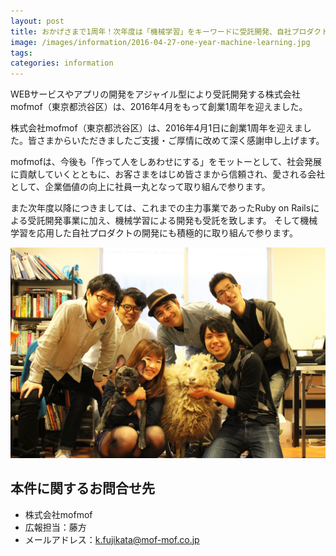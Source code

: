 ```yaml
---
layout: post
title: おかげさまで1周年！次年度は「機械学習」をキーワードに受託開発、自社プロダクト開発に注力して参ります。
image: /images/information/2016-04-27-one-year-machine-learning.jpg
tags:
categories: information
---
```


WEBサービスやアプリの開発をアジャイル型により受託開発する株式会社mofmof（東京都渋谷区）は、2016年4月をもって創業1周年を迎えました。

株式会社mofmof（東京都渋谷区）は、2016年4月1日に創業1周年を迎えました。皆さまからいただきましたご支援・ご厚情に改めて深く感謝申し上げます。

mofmofは、今後も「作って人をしあわせにする」をモットーとして、社会発展に貢献していくとともに、お客さまをはじめ皆さまから信頼され、愛される会社として、企業価値の向上に社員一丸となって取り組んで参ります。

また次年度以降につきましては、これまでの主力事業であったRuby on Railsによる受託開発事業に加え、機械学習による開発も受託を致します。 そして機械学習を応用した自社プロダクトの開発にも積極的に取り組んで参ります。

![集合写真](/images/information/2016-04-27-one-year-machine-learning.jpg)

## 本件に関するお問合せ先

- 株式会社mofmof
- 広報担当：藤方
- メールアドレス：k.fujikata@mof-mof.co.jp

